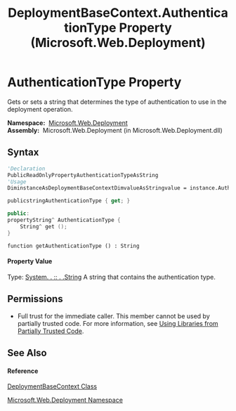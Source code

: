 ﻿---
title: DeploymentBaseContext.AuthenticationType Property  (Microsoft.Web.Deployment)
TOCTitle: AuthenticationType Property
ms:assetid: P:Microsoft.Web.Deployment.DeploymentBaseContext.AuthenticationType
ms:mtpsurl: https://msdn.microsoft.com/en-us/library/microsoft.web.deployment.deploymentbasecontext.authenticationtype(v=VS.90)
ms:contentKeyID: 20208825
ms.date: 05/02/2012
mtps_version: v=VS.90
f1_keywords:
- Microsoft.Web.Deployment.DeploymentBaseContext.AuthenticationType
- Microsoft.Web.Deployment.DeploymentBaseContext.get_AuthenticationType
dev_langs:
- CSharp
- JScript
- VB
- c++
api_location:
- Microsoft.Web.Deployment.dll
api_name:
- Microsoft.Web.Deployment.DeploymentBaseContext.AuthenticationType
- Microsoft.Web.Deployment.DeploymentBaseContext.get_AuthenticationType
api_type:
- Managed
topic_type:
- apiref
- kbSyntax
product_family_name: VS
ROBOTS: INDEX,FOLLOW
---

# AuthenticationType Property

Gets or sets a string that determines the type of authentication to use in the deployment operation.

**Namespace:**  [Microsoft.Web.Deployment](microsoft-web-deployment-namespace.md)  
**Assembly:**  Microsoft.Web.Deployment (in Microsoft.Web.Deployment.dll)

## Syntax

``` vb
'Declaration
PublicReadOnlyPropertyAuthenticationTypeAsString
'Usage
DiminstanceAsDeploymentBaseContextDimvalueAsStringvalue = instance.AuthenticationType
```

``` csharp
publicstringAuthenticationType { get; }
```

``` c++
public:
propertyString^ AuthenticationType {
    String^ get ();
}
```

``` jscript
function getAuthenticationType () : String
```

#### Property Value

Type: [System. . :: . .String](https://msdn.microsoft.com/en-us/library/s1wwdcbf\(v=vs.90\))  
A string that contains the authentication type.  

## Permissions

  - Full trust for the immediate caller. This member cannot be used by partially trusted code. For more information, see [Using Libraries from Partially Trusted Code](https://msdn.microsoft.com/en-us/library/8skskf63\(v=vs.90\)).

## See Also

#### Reference

[DeploymentBaseContext Class](deploymentbasecontext-class-microsoft-web-deployment.md)

[Microsoft.Web.Deployment Namespace](microsoft-web-deployment-namespace.md)

